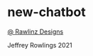# new-chatbot

[@ Rawlinz Designs](https://itsrawlinz-jeff.github.io/rawlinzdesignsblogspot/)

Jeffrey Rowlings
2021
